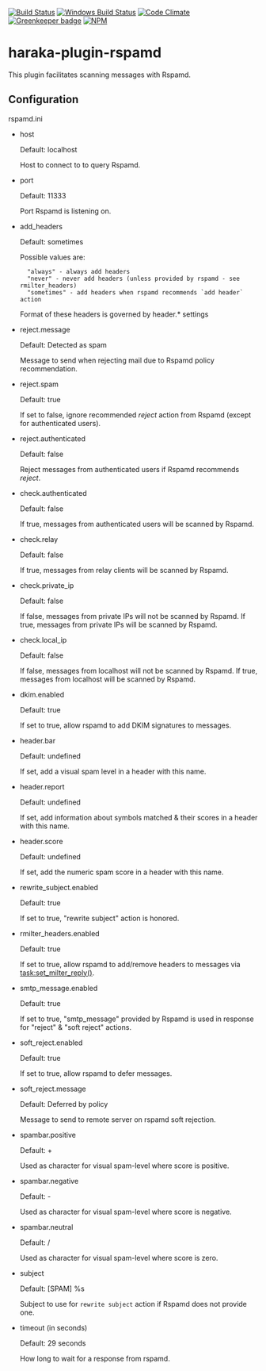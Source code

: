 [![Build Status][ci-img]][ci-url]
[![Windows Build Status][ci-win-img]][ci-win-url]
[![Code Climate][clim-img]][clim-url]
[![Greenkeeper badge][gk-img]][gk-url]
[![NPM][npm-img]][npm-url]

# haraka-plugin-rspamd

This plugin facilitates scanning messages with Rspamd.

## Configuration

rspamd.ini

- host

    Default: localhost

    Host to connect to to query Rspamd.

- port

    Default: 11333

    Port Rspamd is listening on.

- add\_headers

    Default: sometimes

    Possible values are:

        "always" - always add headers
        "never" - never add headers (unless provided by rspamd - see rmilter_headers)
        "sometimes" - add headers when rspamd recommends `add header` action

    Format of these headers is governed by header.* settings

- reject.message

    Default: Detected as spam

    Message to send when rejecting mail due to Rspamd policy recommendation.

- reject.spam

    Default: true

    If set to false, ignore recommended *reject* action from Rspamd (except
    for authenticated users).

- reject.authenticated

    Default: false

    Reject messages from authenticated users if Rspamd recommends *reject*.

- check.authenticated

    Default: false

    If true, messages from authenticated users will be scanned by Rspamd.

- check.relay

    Default: false

    If true, messages from relay clients will be scanned by Rspamd.

- check.private\_ip

    Default: false

    If false, messages from private IPs will not be scanned by Rspamd.
    If true, messages from private IPs will be scanned by Rspamd.

- check.local\_ip

    Default: false

    If false, messages from localhost will not be scanned by Rspamd.
    If true, messages from localhost will be scanned by Rspamd.

- dkim.enabled

    Default: true

    If set to true, allow rspamd to add DKIM signatures to messages.

- header.bar

    Default: undefined

    If set, add a visual spam level in a header with this name.

- header.report

    Default: undefined

    If set, add information about symbols matched & their scores in a header
    with this name.

- header.score

    Default: undefined

    If set, add the numeric spam score in a header with this name.

- rewrite\_subject.enabled

    Default: true

    If set to true, "rewrite subject" action is honored.

- rmilter\_headers.enabled

    Default: true

    If set to true, allow rspamd to add/remove headers to messages via [task:set_milter_reply()](https://rspamd.com/doc/lua/task.html#m70081).

- smtp\_message.enabled

    Default: true

    If set to true, "smtp_message" provided by Rspamd is used in response for "reject" & "soft reject" actions.

- soft\_reject.enabled

    Default: true

    If set to true, allow rspamd to defer messages.

- soft\_reject.message

    Default: Deferred by policy

    Message to send to remote server on rspamd soft rejection.

- spambar.positive

    Default: +

    Used as character for visual spam-level where score is positive.

- spambar.negative

    Default: -

    Used as character for visual spam-level where score is negative.

- spambar.neutral

    Default: /

    Used as character for visual spam-level where score is zero.

- subject

    Default: [SPAM] %s

    Subject to use for `rewrite subject` action if Rspamd does not provide one.

- timeout (in seconds)

    Default: 29 seconds

    How long to wait for a response from rspamd.


<!-- leave these buried at the bottom of the document -->
[ci-img]: https://travis-ci.org/haraka/haraka-plugin-rspamd.svg
[ci-url]: https://travis-ci.org/haraka/haraka-plugin-rspamd
[ci-win-img]: https://ci.appveyor.com/api/projects/status/xewfkqnt6yis1gen?svg=true
[ci-win-url]: https://ci.appveyor.com/project/msimerson/haraka-plugin-rspamd
[cov-img]: https://codecov.io/github/haraka/haraka-plugin-rspamd/coverage.svg
[cov-url]: https://codecov.io/github/haraka/haraka-plugin-rspamd
[clim-img]: https://codeclimate.com/github/haraka/haraka-plugin-rspamd/badges/gpa.svg
[clim-url]: https://codeclimate.com/github/haraka/haraka-plugin-rspamd
[gk-img]: https://badges.greenkeeper.io/haraka/haraka-plugin-rspamd.svg
[gk-url]: https://greenkeeper.io/
[npm-img]: https://nodei.co/npm/haraka-plugin-rspamd.png
[npm-url]: https://www.npmjs.com/package/haraka-plugin-rspamd
